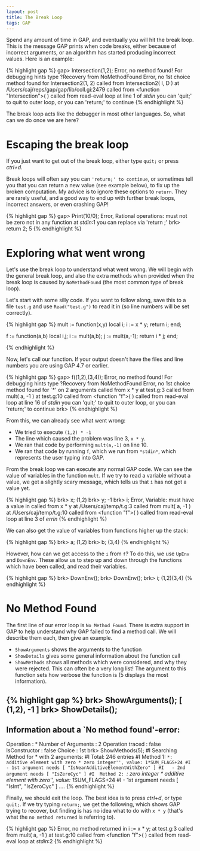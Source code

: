 ```yaml
---
layout: post
title: The Break Loop
tags: GAP
---
```


Spend any amount of time in GAP, and eventually you will hit the break loop. This is the message GAP prints when code breaks, either because of incorrect arguments, or an algorithm has started producing incorrect values. Here is an example:

{% highlight gap %}
gap> Intersection(1,2);
Error, no method found! For debugging hints type ?Recovery from NoMethodFound
Error, no 1st choice method found for Intersection2(1, 2) called from
Intersection2( I, D ) at /Users/caj/reps/gap/gap/lib/coll.gi:2479 called from
<function "Intersection">( <arguments> )
 called from read-eval loop at line 1 of *stdin*
you can 'quit;' to quit to outer loop, or
you can 'return;' to continue
{% endhighlight %}

The break loop acts like the debugger in most other languages. So, what can we do once we are here?

# Escaping the break loop

If you just want to get out of the break loop, either type `quit;` or press *ctrl+d*.

Break loops will often say you can `'return;' to continue`, or sometimes tell you that you can return a new value (see example below), to fix up the broken computation. My advice is to ignore these options to `return`. They are rarely useful, and a good way to end up with further break loops, incorrect answers, or even crashing GAP!

{% highlight gap %}
gap> Print(10/0);
Error, Rational operations: <divisor> must not be zero
not in any function at *stdin*:1
you can replace <divisor> via 'return <divisor>;'
brk> return 2;
5
{% endhighlight %}

# Exploring what went wrong

Let's use the break loop to understand what went wrong. We will begin with the general break loop, and also the extra methods when provided when the break loop is caused by `NoMethodFound` (the most common type of break loop).

Let's start with some silly code. If you want to follow along, save this to a file `test.g` and use `Read("test.g")` to read it in (so line numbers will be set correctly).

{% highlight gap %}
mult := function(x,y)
  local i;
  i := x * y;
  return i;
end;

f := function(a,b)
  local i,j;
  i := mult(a,b);
  j := mult(a,-1);
  return i * j;
end;

{% endhighlight %}

Now, let's call our function. If your output doesn't have the files and line numbers you are using GAP 4.7 or earlier.

{% highlight gap  %}
gap> f((1,2),(3,4));
Error, no method found! For debugging hints type ?Recovery from NoMethodFound
Error, no 1st choice method found for `*' on 2 arguments called from
x * y at test.g:3 called from
mult( a, -1 ) at test.g:10 called from
<function "f">( <arguments> )
 called from read-eval loop at line 16 of *stdin*
you can 'quit;' to quit to outer loop, or
you can 'return;' to continue
brk>
{% endhighlight %}

From this, we can already see what went wrong:

* We tried to execute `(1,2) * -1` 
* The line which caused the problem was line 3, `x * y`.
* We ran that code by performing `mult(a,-1)` on line 10.
* We ran that code by running `f`, which we run from `*stdin*`, which represents the user typing into GAP.

From the break loop we can execute any normal GAP code. We can see the value of variables in the function `mult`. If we try to read a variable without a value, we get a slightly scary message, which tells us that `i` has not got a value yet.

{% highlight gap %}
brk> x;
(1,2)
brk> y;
-1
brk> i;
Error, Variable: <debug-variable-0-3> must have a value in
  <compiled or corrupted statement>  called from
x * y at /Users/caj/temp/t.g:3 called from
mult( a, -1 ) at /Users/caj/temp/t.g:10 called from
<function "f">( <arguments> )
 called from read-eval loop at line 3 of *errin*
{% endhighlight %}

We can also get the value of variables from functions higher up the stack:

{% highlight gap %}
brk> a;
(1,2)
brk> b;
(3,4)
{% endhighlight %}

However, how can we get access to the `i` from `f`? To do this, we use `UpEnv` and `DownEnv`. These allow us to step up and down through the functions which have been called, and read their variables.

{% highlight gap %}
brk> DownEnv();
brk> DownEnv();
brk> i;
(1,2)(3,4)
{% endhighlight %}

# No Method Found

The first line of our error loop is `No Method Found`. There is extra support in GAP to help understand why GAP failed to find a method call. We will describe them each, then give an example.

* `ShowArguments` shows the arguments to the function
* `ShowDetails` gives some general information about the function call
* `ShowMethods` shows all methods which were considered, and why they were rejected. This can often be a very long list! The argument to this function sets how verbose the function is (5 displays the most information).

{% highlight gap %}
brk> ShowArguments();
[ (1,2), -1 ]
brk> ShowDetails();
--------------------------------------------
Information about a `No method found'-error:
--------------------------------------------
Operation           : *
Number of Arguments : 2
Operation traced    : false
IsConstructor       : false
Choice              : 1st
brk> ShowMethods(5);
#I  Searching Method for * with 2 arguments:
#I  Total: 246 entries
#I  Method 1: ``*: additive element with zero * zero integer'', value: 1*SUM_FLAGS+24
#I   - 1st argument needs [ "IsNearAdditiveElementWithZero" ]
#I   - 2nd argument needs [ "IsZeroCyc" ]
#I  Method 2: ``*: zero integer * additive element with zero'', value: 1*SUM_FLAGS+24
#I   - 1st argument needs [ "IsInt", "IsZeroCyc" ]
....
{% endhighlight %}

Finally, we should exit the loop. The best idea is to press _ctrl+d_, or type `quit;`. If we try typing `return;`, we get the following, which shows GAP trying to recover, but finding is has no idea what to do with `x * y` (that's what the `no method returned` is referring to).

{% highlight gap %}
Error, no method returned in
  i := x * y; at test.g:3 called from
mult( a, -1 ) at test.g:10 called from
<function "f">( <arguments> )
 called from read-eval loop at *stdin*:2
{% endhighlight %}
